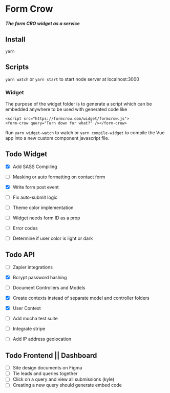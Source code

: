 # Form Crow
##### The form CRO widget as a service

## Install
`yarn`
## Scripts
`yarn watch` or `yarn start` to start node server at localhost:3000

### Widget
The purpose of the widget folder is to generate a script which can be embedded anywhere to be used with generated code like

```
<script src="https://formcrow.com/widget/formcrow.js">
<form-crow query="Turn down for what?" /></form-crow>
```

Run `yarn widget-watch` to watch or `yarn compile-widget` to compile the Vue app into a new custom component javascript file.


## Todo Widget

- [x] Add SASS Compiling
- [ ] Masking or auto formatting on contact form
- [x] Write form post event
- [ ] Fix auto-submit logic
- [ ] Theme color implementation
- [ ] Widget needs form ID as a prop
- [ ] Error codes
- [ ] Determine if user color is light or dark


## Todo API
- [ ] Zapier integrations
- [x] Bcrypt password hashing
- [ ] Document Controllers and Models
- [x] Create contexts instead of separate model and controller folders
- [x] User Context
- [ ] Add mocha test suite
- [ ] Integrate stripe
- [ ] Add IP address geolocation


## Todo Frontend || Dashboard
- [ ] Site design documents on Figma
- [ ] Tie leads and queries together
- [ ] Click on a query and view all submissions (kyle)
- [ ] Creating a new query should generate embed code
